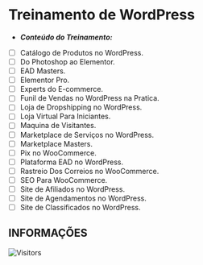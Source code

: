 <!-- TITLE -->
# Treinamento de WordPress

* ***Conteúdo do Treinamento:***

* [ ] Catálogo de Produtos no WordPress.
* [ ] Do Photoshop ao Elementor.
* [ ] EAD Masters.
* [ ] Elementor Pro.
* [ ] Experts do E-commerce.
* [ ] Funil de Vendas no WordPress na Pratica.
* [ ] Loja de Dropshipping no WordPress.
* [ ] Loja Virtual Para Iniciantes.
* [ ] Maquina de Visitantes.
* [ ] Marketplace de Serviços no WordPress.
* [ ] Marketplace Masters.
* [ ] Pix no WooCommerce.
* [ ] Plataforma EAD no WordPress.
* [ ] Rastreio Dos Correios no WooCommerce.
* [ ] SEO Para WooCommerce.
* [ ] Site de Afiliados no WordPress.
* [ ] Site de Agendamentos no WordPress.
* [ ] Site de Classificados no WordPress.

<!-- TABLE OF CONTENTS -->
<!-- ## TABELA DE CONTEÚDO -->

<!-- * [Vista por cima](#vista-por-cima) -->
<!--  * [Foto da tela](#foto-da-tela) -->
<!--  * [Links](#links) -->
<!-- * [Meu processo](#meu-processo) -->
<!--  * [Construído com](#construido-com) -->
<!--  * [O que aprendi](#o-que-aprendi) -->
<!--  * [Desenvolvimento contínuo](#desenvolvimento-contínuo) -->
<!--  * [Recursos úteis](#recursos-úteis) -->
<!-- * [Autor](#autor) -->
<!-- * [Agradecimentos](#agradecimentos) -->
<!-- * [Informações](#informações) -->

<!-- OVERVIEW -->
<!-- ## VISTA POR CIMA -->

<!-- SCREENSHOT -->
<!-- ### FOTO DA TELA -->

<!-- LINKS -->
<!-- ### LINKS -->

<!-- MY PROCESS -->
<!-- ## MEU PROCESSO -->

<!-- BUILT WITH -->
<!-- ### CONSTRUÍDO COM -->

<!-- WHAT I LEARNED -->
<!-- ### O QUE APRENDI -->

<!-- CONTINUED DEVELOPMENT -->
<!-- ### DESENVOLVIMENTO CONTÍNUO -->

<!-- USEFUL RESOURCES -->
<!-- ### RECURSOS ÚTEIS -->

<!-- AUTHOR -->
<!-- ## AUTOR -->

<!-- ACKNOWLEDGMENTS -->
<!-- ## AGRADECIMENTOS -->

<!-- INFORMATION -->
## INFORMAÇÕES

![Visitors](https://api.visitorbadge.io/api/visitors?path=Devsgeeknerd%2Ftreinamento-wordpress&label=VISITANTES&labelColor=%23f9e64f&countColor=%23008000&style=plastic "Total de Visitas")
&nbsp;
<!-- ![followrs](https://img.shields.io/github/followers/Devsgeeknerd?style=plastic&label=SEGUIDORES&labelColor=f9e64f "Total de Seguidores") -->
&nbsp;
<!-- ![watchers](https://img.shields.io/github/watchers/Devsgeeknerd/?style=plastic&label=OBSERVADORES&labelColor=f9e64f "Total de Observadores") -->
&nbsp;
<!-- ![stars](https://img.shields.io/github/stars/Devsgeeknerd/?style=plastic&label=ESTRELAS&labelColor=f9e64f "Total de Estrelas Recebidas") -->
&nbsp;
<!-- ![forks](https://img.shields.io/github/forks/Devsgeeknerd/?style=plastic&label=BIFURCAÇÕES&labelColor=f9e64f "Total de Bifurcações") -->
&nbsp;
<!-- ![repo size](https://img.shields.io/github/repo-size/Devsgeeknerd/?style=plastic&label=TAMANHO&labelColor=f9e64f "Tamanho do Repositório") -->
&nbsp;
<!-- ![license](https://img.shields.io/github/license/Devsgeeknerd/?style=plastic&label=LICENÇA&labelColor=f9e64f "Licença do Repositório") -->
